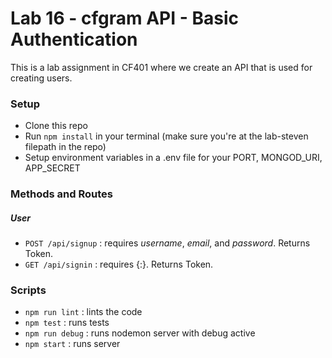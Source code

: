 # Lab 16 - cfgram API - Basic Authentication
This is a lab assignment in CF401 where we create an API that is used for creating users.

### Setup
- Clone this repo
- Run ```npm install``` in your terminal (make sure you're at the lab-steven filepath in the repo)
- Setup environment variables in a .env file for your PORT, MONGOD_URI, APP_SECRET

### Methods and Routes
##### User
- ```POST /api/signup```        : requires *username*, *email*, and *password*. Returns Token.
- ```GET /api/signin```         : requires {<username>:<password>}. Returns Token.

### Scripts
- ```npm run lint```            : lints the code
- ```npm test```                : runs tests
- ```npm run debug```           : runs nodemon server with debug active
- ```npm start```               : runs server
